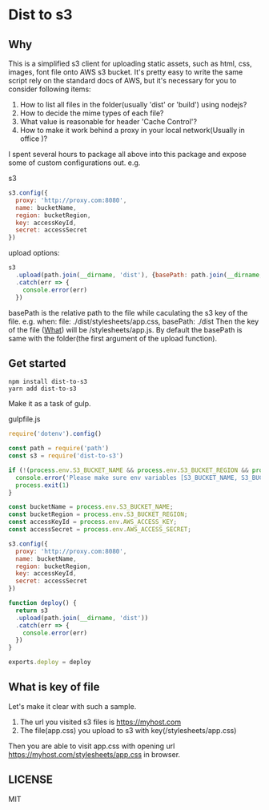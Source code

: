 # Dist to s3

## Why

This is a simplified s3 client for uploading static assets, such as html, css, images, font file onto AWS s3 bucket. It's pretty easy to write the same script rely on the standard docs of AWS, but it's necessary for you to consider following items:
1. How to list all files in the folder(usually 'dist' or 'build') using nodejs? 
2. How to decide the mime types of each file?
3. What value is reasonable for header 'Cache Control'?
4. How to make it work behind a proxy in your local network(Usually in office )?

I spent several hours to package all above into this package and expose some of custom configurations out. e.g.


s3
```javascript
s3.config({
  proxy: 'http://proxy.com:8080',
  name: bucketName,
  region: bucketRegion,
  key: accessKeyId,
  secret: accessSecret
})
```

upload options:
```javascript
s3
  .upload(path.join(__dirname, 'dist'), {basePath: path.join(__dirname, 'dist')})
  .catch(err => {
    console.error(err)
  })
```
basePath is the relative path to the file while caculating the s3 key of the file.
e.g.
when: file: ./dist/stylesheets/app.css, basePath: ./dist
Then the key of the file ([What](#)) will be /stylesheets/app.js. By default the basePath is same with the folder(the first argument of the upload function).

## Get started

```
npm install dist-to-s3
yarn add dist-to-s3
```

Make it as a task of gulp.

gulpfile.js
```javascript
require('dotenv').config()

const path = require('path')
const s3 = require('dist-to-s3')

if (!(process.env.S3_BUCKET_NAME && process.env.S3_BUCKET_REGION && process.env.AWS_ACCESS_KEY && process.env.AWS_ACCESS_SECRET)) {
  console.error('Please make sure env variables [S3_BUCKET_NAME, S3_BUCKET_REGION, AWS_ACCESS_KEY, AWS_ACCESS_SECRET] are provided correctly and then try again')
  process.exit(1)
}

const bucketName = process.env.S3_BUCKET_NAME;
const bucketRegion = process.env.S3_BUCKET_REGION;
const accessKeyId = process.env.AWS_ACCESS_KEY;
const accessSecret = process.env.AWS_ACCESS_SECRET;

s3.config({
  proxy: 'http://proxy.com:8080',
  name: bucketName,
  region: bucketRegion,
  key: accessKeyId,
  secret: accessSecret
})

function deploy() {
  return s3
  .upload(path.join(__dirname, 'dist'))
  .catch(err => {
    console.error(err)
  })
}

exports.deploy = deploy
```

## What is key of file
Let's make it clear with such a sample.
1. The url you visited s3 files is https://myhost.com
2. The file(app.css) you upload to s3 with key(/stylesheets/app.css)

Then you are able to visit app.css with opening url https://myhost.com/stylesheets/app.css in browser.

## LICENSE
MIT

